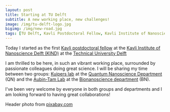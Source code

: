 ```yaml
---
layout: post
title: Starting at TU Delft
subtitle: A new working place, new challenges!
image: /img/tu-delft-logo.jpg
bigimg: /img/new-road.jpg
tags: [TU Delft, Kavli Postdoctoral Fellow, Kavli Institute of Nanoscience Delft, Kuipers Lab, Aubin-Tam Lab, Research]
---
```



Today I started as the first [Kavli postdoctoral fellow](http://kavli.tudelft.nl/kavli-postdoctoral-fellowships/) at the [Kavli Institute of Nanoscience Delft (KIND)](http://kavli.tudelft.nl/) at the [Technical University Delft](https://www.tudelft.nl/)

I am thrilled to be here, in such an vibrant working place, surrounded by passionate colleagues doing great science. I will be sharing my time between two groups: [Kuipers lab](http://kuiperslab.tudelft.nl/pages/kuipers/) at the [Quantum Nanoscience Department](https://www.tudelft.nl/en/faculty-of-applied-sciences/about-faculty/departments/quantum-nanoscience/) (QN) and the [Aubin-Tam Lab](https://sites.google.com/site/aubintamgroup/) at the [Bionanoscience department](https://www.tudelft.nl/en/faculty-of-applied-sciences/about-faculty/departments/bionanoscience/) (BN).

I've been very welcome by everyone in both groups and departments and I am looking forward to having great collaborations! 


Header photo from [pixabay.com](https://www.pexels.com/search/road/)

